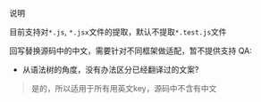 说明

目前支持对`*.js`, `*.jsx`文件的提取，默认不提取`*.test.js`文件

回写替换源码中的中文，需要针对不同框架做适配，暂不提供支持
QA:
* 从语法树的角度，没有办法区分已经翻译过的文案?
> 是的，所以适用于所有用英文key，源码中不含有中文